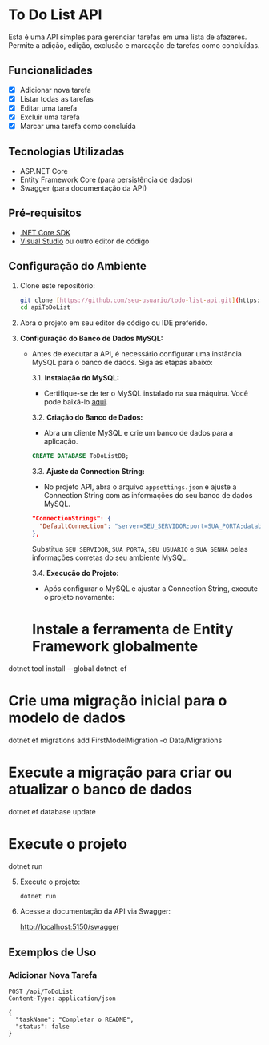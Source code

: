 # To Do List API

Esta é uma API simples para gerenciar tarefas em uma lista de afazeres. Permite a adição, edição, exclusão e marcação de tarefas como concluídas.

## Funcionalidades

- [x] Adicionar nova tarefa
- [x] Listar todas as tarefas
- [x] Editar uma tarefa
- [x] Excluir uma tarefa
- [x] Marcar uma tarefa como concluída

## Tecnologias Utilizadas

- ASP.NET Core
- Entity Framework Core (para persistência de dados)
- Swagger (para documentação da API)

## Pré-requisitos

- [.NET Core SDK](https://dotnet.microsoft.com/download)
- [Visual Studio](https://visualstudio.microsoft.com/) ou outro editor de código

## Configuração do Ambiente

1. Clone este repositório:

    ```bash
    git clone [https://github.com/seu-usuario/todo-list-api.git](https://github.com/CristianoAlberto/apiToDoList.git)
    cd apiToDoList
    ```

2. Abra o projeto em seu editor de código ou IDE preferido.

3. **Configuração do Banco de Dados MySQL:**

   - Antes de executar a API, é necessário configurar uma instância MySQL para o banco de dados. Siga as etapas abaixo:

     3.1. **Instalação do MySQL:**
        - Certifique-se de ter o MySQL instalado na sua máquina. Você pode baixá-lo [aqui](https://dev.mysql.com/downloads/mysql/).

     3.2. **Criação do Banco de Dados:**
        - Abra um cliente MySQL e crie um banco de dados para a aplicação.

        ```sql
        CREATE DATABASE ToDoListDB;
        ```

     3.3. **Ajuste da Connection String:**
        - No projeto API, abra o arquivo `appsettings.json` e ajuste a Connection String com as informações do seu banco de dados MySQL.

        ```json
        "ConnectionStrings": {
          "DefaultConnection": "server=SEU_SERVIDOR;port=SUA_PORTA;database=ToDoListDB;user=SEU_USUARIO;password=SUA_SENHA"
        },
        ```

        Substitua `SEU_SERVIDOR`, `SUA_PORTA`, `SEU_USUARIO` e `SUA_SENHA` pelas informações corretas do seu ambiente MySQL.

     3.4. **Execução do Projeto:**
        - Após configurar o MySQL e ajustar a Connection String, execute o projeto novamente:

     # Instale a ferramenta de Entity Framework globalmente
dotnet tool install --global dotnet-ef

# Crie uma migração inicial para o modelo de dados
dotnet ef migrations add FirstModelMigration -o Data/Migrations

# Execute a migração para criar ou atualizar o banco de dados
dotnet ef database update

# Execute o projeto
dotnet run

5. Execute o projeto:

    ```bash
    dotnet run
    ```

6. Acesse a documentação da API via Swagger:

    [http://localhost:5150/swagger](http://localhost:5150/swagger)

## Exemplos de Uso

### Adicionar Nova Tarefa

```http
POST /api/ToDoList
Content-Type: application/json

{
  "taskName": "Completar o README",
  "status": false
}
